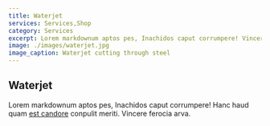 ```yaml
---
title: Waterjet
services: Services,Shop
category: Services
excerpt: Lorem markdownum aptos pes, Inachidos caput corrumpere! Vincere ferocia arva.
image: ./images/waterjet.jpg
image_caption: Waterjet cutting through steel
---
```


## Waterjet

Lorem markdownum aptos pes, Inachidos caput corrumpere! Hanc haud quam [est
candore](http://quisquis-in.io/ramossuperum) conpulit meriti. Vincere ferocia
arva.